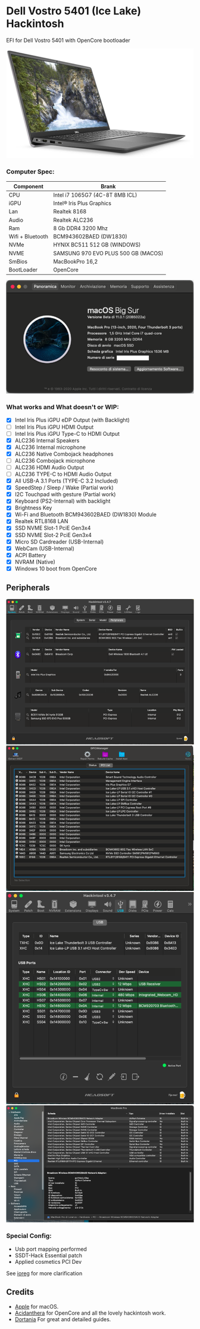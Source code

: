 # Dell Vostro 5401 (Ice Lake) Hackintosh

EFI for Dell Vostro 5401 with OpenCore bootloader

![descrizione](./Screenshot/pc.jpg)

### Computer Spec:

| Component        | Brank                              |
| ---------------- | ---------------------------------- |
| CPU              | Intel i7 1065G7 (4C-8T 8MB ICL)    |
| iGPU             | Intel® Iris Plus Graphics          |
| Lan              | Realtek 8168                       |
| Audio            | Realtek ALC236                     |
| Ram              | 8 Gb DDR4 3200 Mhz                 |
| Wifi + Bluetooth | BCM943602BAED (DW1830)             |
| NVMe             | HYNIX BC511 512 GB (WINDOWS)       |
| NVME             | SAMSUNG 970 EVO PLUS 500 GB (MACOS)|
| SmBios           | MacBookPro 16,2                    |
| BootLoader       | OpenCore                           |

![infobigsur](./Screenshot/infomacbigsur.png)

### What works and What doesn't or WIP:

- [x] Intel Iris Plus iGPU eDP Output (with Backlight)
- [ ] Intel Iris Plus iGPU HDMI Output
- [ ] Intel Iris Plus iGPU Type-C to HDMI Output
- [x] ALC236 Internal Speakers
- [x] ALC236 Internal microphone
- [x] ALC236 Native Combojack headphones
- [ ] ALC236 Combojack microphone
- [ ] ALC236 HDMI Audio Output
- [ ] ALC236 TYPE-C to HDMI Audio Output
- [x] All USB-A 3.1 Ports (TYPE-C 3.2 Included)
- [x] SpeedStep / Sleep / Wake (Partial work)
- [x] I2C Touchpad with gesture (Partial work)
- [x] Keyboard (PS2-Internal) with backlight
- [x] Brightness Key
- [x] Wi-Fi and Bluetooth BCM943602BAED (DW1830) Module
- [x] Realtek RTL8168 LAN
- [x] SSD NVME Slot-1 PciE Gen3x4
- [x] SSD NVME Slot-2 PciE Gen3x4 
- [x] Micro SD Cardreader (USB-Internal)
- [x] WebCam (USB-Internal)
- [x] ACPI Battery
- [x] NVRAM (Native)
- [x] Windows 10 boot from OpenCore

## Peripherals

![infohack](./Screenshot/periferiche.png)
![infodp2](./Screenshot/pci-list.png)
![usbmap](./Screenshot/usb-map.png)
![infopci](./Screenshot/pci-dev.png)

### Special Config:

- Usb port mapping performed
- SSDT-Hack Essential patch
- Applied cosmetics PCI Dev

See [ioreg](./ioreg%20MacBook%20Pro%2016%2C2.ioreg) for more clarification

## Credits

- [Apple](https://apple.com) for macOS.
- [Acidanthera](https://github.com/acidanthera) for OpenCore and all the lovely hackintosh work.
- [Dortania](https://dortania.github.io/OpenCore-Install-Guide/config-laptop.plist/icelake.html) For great and detailed guides.

